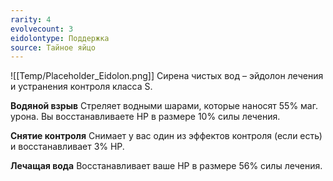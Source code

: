 ```yaml
---
rarity: 4
evolvecount: 3
eidolontype: Поддержка
source: Тайное яйцо
---
```

![[Temp/Placeholder_Eidolon.png]]
Сирена чистых вод – эйдолон лечения и устранения контроля класса S.

**Водяной взрыв**
Стреляет водными шарами, которые наносят 55% маг. урона. Вы восстанавливаете HP в размере 10% силы лечения.

**Снятие контроля**
Снимает у вас один из эффектов контроля (если есть) и восстанавливает 3% HP.

**Лечащая вода**
Восстанавливает ваше HP в размере 56% силы лечения.